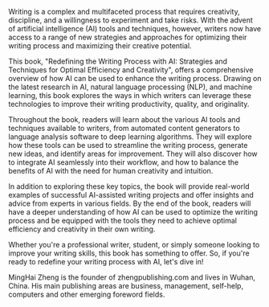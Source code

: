 
Writing is a complex and multifaceted process that requires creativity, discipline, and a willingness to experiment and take risks. With the advent of artificial intelligence (AI) tools and techniques, however, writers now have access to a range of new strategies and approaches for optimizing their writing process and maximizing their creative potential.

This book, "Redefining the Writing Process with AI: Strategies and Techniques for Optimal Efficiency and Creativity", offers a comprehensive overview of how AI can be used to enhance the writing process. Drawing on the latest research in AI, natural language processing (NLP), and machine learning, this book explores the ways in which writers can leverage these technologies to improve their writing productivity, quality, and originality.

Throughout the book, readers will learn about the various AI tools and techniques available to writers, from automated content generators to language analysis software to deep learning algorithms. They will explore how these tools can be used to streamline the writing process, generate new ideas, and identify areas for improvement. They will also discover how to integrate AI seamlessly into their workflow, and how to balance the benefits of AI with the need for human creativity and intuition.

In addition to exploring these key topics, the book will provide real-world examples of successful AI-assisted writing projects and offer insights and advice from experts in various fields. By the end of the book, readers will have a deeper understanding of how AI can be used to optimize the writing process and be equipped with the tools they need to achieve optimal efficiency and creativity in their own writing.

Whether you're a professional writer, student, or simply someone looking to improve your writing skills, this book has something to offer. So, if you're ready to redefine your writing process with AI, let's dive in!

MingHai Zheng is the founder of zhengpublishing.com and lives in Wuhan, China. His main publishing areas are business, management, self-help, computers and other emerging foreword fields.
